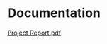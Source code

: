 # Documentation
[Project Report.pdf](https://github.com/farhaocean/Documentation/files/12917736/Project.Report.pdf)

